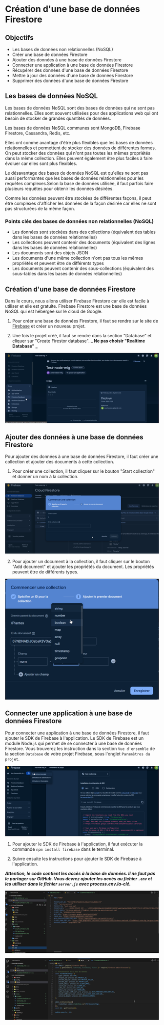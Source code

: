 # Création d'une base de données Firestore

## Objectifs

-   Les bases de données non relationnelles (NoSQL)
-   Créer une base de données Firestore
-   Ajouter des données à une base de données Firestore
-   Connecter une application à une base de données Firestore
-   Récupérer des données d'une base de données Firestore
-   Mettre à jour des données d'une base de données Firestore
-   Supprimer des données d'une base de données Firestore

## Les bases de données NoSQL

Les bases de données NoSQL sont des bases de données qui ne sont pas relationnelles. Elles sont souvent utilisées pour des applications web qui ont besoin de stocker de grandes quantités de données.

Les bases de données NoSQL communes sont MongoDB, Firebase Firestore, Cassandra, Redis, etc.

Elles ont comme avantage d'être plus flexibles que les bases de données relationnelles et permettent de stocker des données de différentes formes. On peut stocker des données qui n'ont pas toutes les mêmes propriétés dans la même collection. Elles peuvent également être plus faciles à faire évoluer car elles sont plus flexibles.

Le désavantage des bases de données NoSQL est qu'elles ne sont pas aussi performantes que les bases de données relationnelles pour les requêtes complexes.Selon la base de données utilisée, il faut parfois faire plusieurs requêtes pour obtenir les données désirées.

Comme les données peuvent être stockées de différentes façons, il peut être complexes d'afficher les données de la façon désirée car elles ne sont pas structurées de la même façon.

### Points clés des bases de données non relationnelles (NoSQL)

-   Les données sont stockées dans des collections (équivalent des tables dans les bases de données relationnelles)
-   Les collections peuvent contenir des documents (équivalent des lignes dans les bases de données relationnelles)
-   Les documents sont des objets JSON
-   Les documents d'une même collection n'ont pas tous les mêmes propriétés et peuvent être de différents types
-   Les documents peuvent contenir des sous-collections (équivalent des sous-tables dans les bases de données relationnelles)

## Création d'une base de données Firestore

Dans le cours, nous allons utiliser Firebase Firestore car elle est facile à utiliser et elle est gratuite. Firebase Firestore est une base de données NoSQL qui est hébergée sur le cloud de Google.

1. Pour créer une base de données Firestore, il faut se rendre sur le site de [Firebase](https://firebase.google.com/) et créer un nouveau projet.

2. Une fois le projet créé, il faut se rendre dans la section "Database" et cliquer sur "Create Firestor database". **_ Ne pas choisir "Realtime Database" _**

![Création d'une base de données Firestore](./images/Firestore1.png)

## Ajouter des données à une base de données Firestore

Pour ajouter des données à une base de données Firestore, il faut créer une collection et ajouter des documents à cette collection.

1. Pour créer une collection, il faut cliquer sur le bouton "Start collection" et donner un nom à la collection.

![Création d'une collection](./images/Firestore2.png)

2. Pour ajouter un document à la collection, il faut cliquer sur le bouton "Add document" et ajouter les propriétés du document. Les propriétés peuvent être de différents types.

![Ajout d'un document](./images/Firestore3.png)

## Connecter une application à une base de données Firestore

Pour connecter une application à une base de données Firestore, il faut ajouter le SDK de Firebase à l'application. Le SDK de Firebase est un module Node.js qui permet de se connecter à une base de données Firestore. Vous trouverez les instruction dans la section `Vue d'ensemble` de la section `Database` de votre projet Firebase, sous l'onglet `Paramètres du projet`.

![SDK de Firebase](./images/Firestore4.png)

1. Pour ajouter le SDK de Firebase à l'application, il faut exécuter la commande `npm install firebase` dans le terminal.

2. Suivre ensuite les instructions pour ajouter le SDK de Firebase à l'application.

**_Attention, le code contient les accès à la base de données. Il ne faut pas le partager sur GitHub. Vous devrez ajouter les accès au fichier `.env` et les utiliser dans le fichier `server.js` avec process.env.la-clé._**

![SDK de Firebase](./images/Firestore5.png)

![SDK de Firebase](./images/Firestore6.png)
